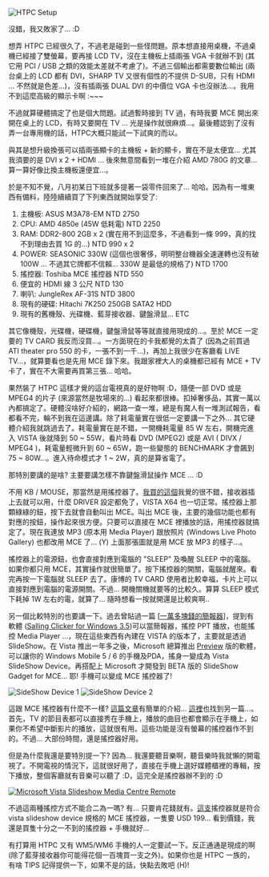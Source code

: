 ![HTPC Setup](/images/2008-08-25-shopping-spree-htpc/image_3.png)

沒錯，我又敗家了... :D

想弄 HTPC 已經很久了，不過老是碰到一些怪問題。原本想直接用桌機，不過桌機已經接了雙螢幕，要再接 LCD TV，沒在主機板上插兩張 VGA 卡就辦不到 (其它用 PCI / USB 之類的效能太差就不考慮了)。不過三個輸出都需要數位輸出 (兩台桌上的 LCD 都有 DVI，SHARP TV 又很有個性的不提供 D-SUB，只有 HDMI ... 不然就是色差...)，沒有插兩張 DUAL DVI 的中價位 VGA 卡也沒辦法...。我用不到這麼高級的顯示卡啊 :~~~

不過就算硬體搞定了也是個大問題。試過暫時接到 TV 過，有時我要 MCE 開出來開在桌上的 LCD，有時又要開在 TV ... 光是操作就很麻煩...。最後體認到了沒有弄一台專用機的話，HTPC大概只能試一下試爽的而以。

與其是想升級換張可以插兩張顯卡的主機板 + 新的顯卡，實在不是太便宜... 尤其我須要的是 DVI x 2 + HDMI ... 後來無意間看到一堆在介紹 AMD 780G 的文章... 算一算好像比換主機板還便宜...。

於是不知不覺，八月初某日下班就多提著一袋零件回來了... 哈哈。因為有一堆東西有備料，陸陸續續買了下列東西就開始享受了:

1. 主機板: ASUS M3A78-EM NTD 2750
2. CPU: AMD 4850e (45W 低耗電) NTD 2250
3. RAM: DDR2-800 2GB x 2 (實在用不到這麼多，不過看到一條 999，真的找不到理由去買 1G 的...) NTD 990 x 2
4. POWER: SEASONIC 330W (這個也很奢侈，明明整台機器全速運轉也沒有破 100W ... 不過其它牌都不信賴... 330W 是最低的規格了) NTD 1700
5. 搖控器: Toshiba MCE 搖控器 NTD 550
6. 便宜的 HDMI 線 3 公尺 NTD 130
7. 喇叭: JungleRex AF-31S NTD 3800
8. 現有的硬碟: Hitachi 7K250 250GB SATA2 HDD
9. 現有的舊機殼、光碟機、藍芽接收器、鍵盤滑鼠... ETC

其它像機殼，光碟機，硬碟機，鍵盤滑鼠等等就直接用現成的...。至於 MCE 一定要的 TV CARD 我反而沒買...。一方面現在的卡我都覺的太貴了 (因為之前買過 ATI theater pro 550 的卡，一張不到一千...)，再加上我很少在客廳看 LIVE TV...，就算要看也是先用 MCE 錄下來。我跟家裡大人的桌機都已經有 MCE + TV 卡了，實在不大需要再買第三張... 哈哈。

果然裝了 HTPC 這樣才覺的這台電視真的是好物啊 :D，隨便一部 DVD 或是 MPEG4 的片子 (來源當然是牧場來的...) 看起來都很棒。扣掉奢侈品，其實一萬以內都搞定了。硬體沒啥好介紹的，網路一查一堆，總是有魔人有一堆測試報告，看都看不完，輪不到我在這邊講。除了耗電量實在很低一定要講一下之外... 其它硬體介紹我就跳過去了。耗電量實在是不錯，一開機耗電量 85 W 左右，開機完進入 VISTA 後就降到 50 ~ 55W，看片時看 DVD (MPEG2) 或是 AVI ( DIVX / MPEG4 )，耗電量輕微升到 60 ~ 65W，跑一些變態的 BENCHMARK 才會飆到 75 ~ 80W...。進入待命模式才 1 ~ 2W，真的是算省電了。

那特別要講的是啥? 主要要講怎樣不靠鍵盤滑鼠操作 MCE ... :D

不用 KB / MOUSE，那當然是用搖控器了。[我買的這個](http://goods.ruten.com.tw/item/show?11080325270426)我覺的很不錯，接收器插上去就可以用，什麼 DRIVER 設定都免了，VISTA X64 也一切正常。搖控器上那顆綠綠的鈕，按下去就會自動叫出 MCE。叫出 MCE 後，主要的幾個功能也都有對應的按鈕，操作起來很方便。只要可以直接在 MCE 裡播放的話，用搖控器就搞定了。現在我連放 MP3 (原本用 Media Player) 跟放照片 (Windows Live Photo Gallery) 也都改用 MCE 了... (Y) 上面那張圖就是用 MCE 放 MP3 的樣子...。

搖控器上的電源鈕，也會直接對應到電腦的 "SLEEP" 及喚醒 SLEEP 中的電腦。如果你都只用 MCE，其實操作就很簡單了。按下搖控器的開關，電腦就醒來。看完再按一下電腦就 SLEEP 去了。康博的 TV CARD 使用者比較幸福，卡片上可以直接對應到電腦的電源開關。不過... 開機關機就要等的比較久。算算 SLEEP 模式下耗掉 1W 左右的電，就算了... 隨時想看一按就開還是比較爽啊..

另一個比較特別的也要講一下。過去曾貼過一篇 [[一萬多塊錢的簡報器](/post/e4b880e5808be4b880e890ace5a49ae79a84e7b0a1e5a0b1e599a8-Orz.aspx)]，提到有軟體 ([Salling Clicker for Windows 3.5](http://www.salling.com/Clicker/windows/))可以當簡報器，搖控 PPT 播放，也能搖控 Media Player ...，現在這些東西有內建在 VISTA 的版本了，主要就是透過 SlideShow。在 Vista 推出一年多之後，Microsoft 總算推出 [Preview](http://www.microsoft.com/downloads/details.aspx?FamilyID=79f19684-f862-4e02-a2b0-0003b4565f34&displaylang=en) 版的軟體，可以讓你的 Windows Mobile 5 / 6 的手機及PDA，搖身一變成為 Vista SlideShow Device。再搭配上 Microsoft 才開發到 BETA 版的 SlideShow Gadget for MCE... 耶! 手機可以變成 MCE 搖控器了!

![SideShow Device 1](/images/2008-08-25-shopping-spree-htpc/image_8.png) ![SideShow Device 2](/images/2008-08-25-shopping-spree-htpc/image_9.png)

這跟 MCE 搖控器有什麼不一樣? [這篇文章](http://www.theunwired.net/?item=beta-microsoft-releases-beta-windows-media-center-sideshow-gadget)有簡單的介紹... [這裡](http://www.cepro.com/article/microsoft_demos_sideshow_for_media_center_remote/)也找到另一篇...。首先，TV 的節目表都可以直接秀在手機上，播放的曲目也都會顯示在手機上，如果你不希望中斷影片的播放，這就很有用。這些功能是沒有螢幕的搖控器作不到的。不過... 大部份時間，還是搖控器好用。

但是為什麼我還是要特別提一下? 因為... 我還要聽音樂啊，聽音樂時我就懶的開電視了。不開電視的情況下，這就很好用了，直接在手機上選好媒體櫃裡的專輯，按下播放，整個客廳就有音樂可以聽了 :D，這完全是搖控器辦不到的 :D

[![Microsoft Vista Slideshow Media Centre Remote](http://nexus404.com/Blog/wp-content/uploads/2007/03/microsoft-vista-slideshow-media-centre-remote.jpg)](http://nexus404.com/Blog/2007/03/21/slideshow-remote/)

不過這兩種搖控方式不能合二為一嗎? 有... 只要肯花錢就有。[這支](http://nexus404.com/Blog/2007/03/21/slideshow-remote/)搖控器就是符合 vista slideshow device 規格的 MCE 搖控器，一隻要 USD 199... 看到價錢，我還是買隻十分之一不到的搖控器 + 手機就好...

有打算用 HTPC 又有 WM5/WM6 手機的人一定要試一下。反正通通是現成的啊 (除了藍芽接收器你可能得花個一百塊買一支之外)。如果你也是 HTPC 一族的，有啥 TIPS 記得提供一下，如果不是的話，快點去敗吧 (H)!